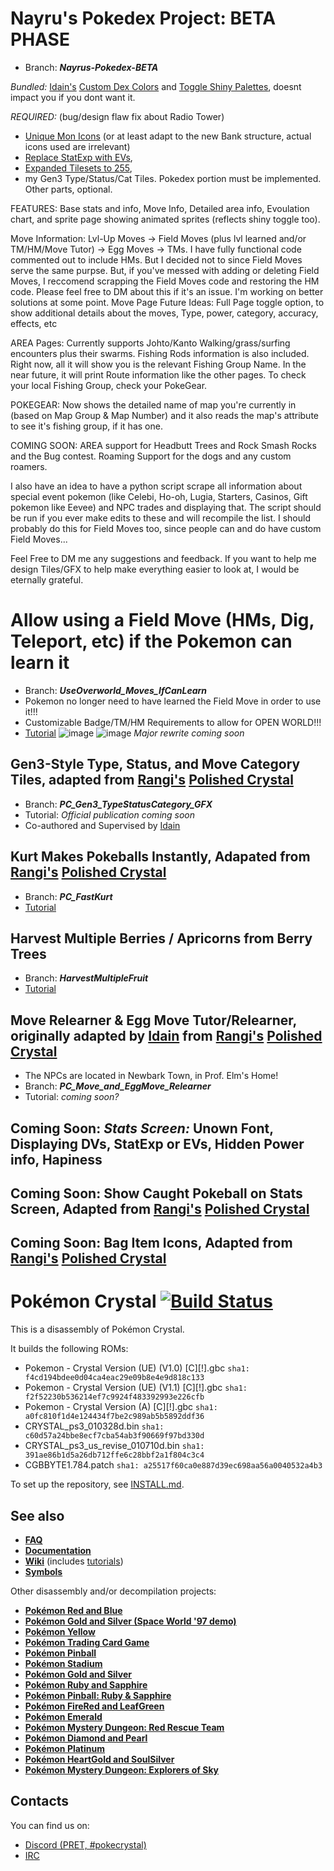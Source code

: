 # **Nayru's Pokedex Project: BETA PHASE**
- Branch: ***Nayrus-Pokedex-BETA***

*Bundled:* [Idain's](https://github.com/Idain) [Custom Dex Colors](https://github.com/pret/pokecrystal/wiki/Customizable-Pok%C3%A9dex-Color) and [Toggle Shiny Palettes](https://github.com/pret/pokecrystal/wiki/Option-to-show-shiny-colors-in-Pok%C3%A9dex), doesnt impact you if you dont want it.

*REQUIRED:* (bug/design flaw fix about Radio Tower)
- [Unique Mon Icons](https://github.com/pret/pokecrystal/wiki/Add-a-new-party-menu-icon) (or at least adapt to the new Bank structure, actual icons used are irrelevant)
- [Replace StatExp with EVs](https://github.com/pret/pokecrystal/wiki/Replace-stat-experience-with-EVs),
- [Expanded Tilesets to 255](https://github.com/pret/pokecrystal/wiki/Expand-tilesets-from-192-to-255-tiles), 
- my Gen3 Type/Status/Cat Tiles. Pokedex portion must be implemented. Other parts, optional.

FEATURES:  Base stats and info, Move Info, Detailed area info, Evoulation chart, and sprite page showing animated sprites (reflects shiny toggle too).

Move Information: Lvl-Up Moves -> Field Moves (plus lvl learned and/or TM/HM/Move Tutor) -> Egg Moves -> TMs. I have fully functional code commented out to include HMs. But I decided not to since Field Moves serve the same purpse. But, if you've messed with adding or deleting Field Moves, I reccomend scrapping the Field Moves code and restoring the HM code. Please feel free to DM about this if it's an issue. I'm working on better solutions at some point.
Move Page Future Ideas: Full Page toggle option, to show additional details about the moves, Type, power, category, accuracy, effects, etc

AREA Pages: Currently supports Johto/Kanto Walking/grass/surfing encounters plus their swarms. Fishing Rods information is also included. Right now, all it will show you is the relevant Fishing Group Name. In the near future, it will print Route information like the other pages.
To check your local Fishing Group, check your PokeGear.

POKEGEAR: Now shows the detailed name of map you're currently in (based on Map Group & Map Number) and it also reads the map's attribute to see it's fishing group, if it has one.

COMING SOON: AREA support for Headbutt Trees and Rock Smash Rocks and the Bug contest. Roaming Support for the dogs and any custom roamers.

I also have an idea to have a python script scrape all information about special event pokemon (like Celebi, Ho-oh, Lugia, Starters, Casinos, Gift pokemon like Eevee) and NPC trades and displaying that. The script should be run if you ever make edits to these and will recompile the list. I should probably do this for Field Moves too, since people can and do have custom Field Moves...

Feel Free to DM me any suggestions and feedback. If you want to help me design Tiles/GFX to help make everything easier to look at, I would be eternally grateful.

# Allow using a Field Move (HMs, Dig, Teleport, etc) if the Pokemon can learn it
- Branch: ***UseOverworld_Moves_IfCanLearn***
- Pokemon no longer need to have learned the Field Move in order to use it!!!
- Customizable Badge/TM/HM Requirements to allow for OPEN WORLD!!!
- [Tutorial](https://github.com/pret/pokecrystal/wiki/Allow-Using-a-Field-Move-if-the-Pokemon-Can-Learn-It)
![image](https://user-images.githubusercontent.com/110363717/189774794-2f15a7e5-150a-44e0-9704-bd35eb3ff2f8.png) ![image](https://user-images.githubusercontent.com/110363717/189774882-ce9c3f5b-17c2-4e3d-a4de-66a50cb6ed5b.png) *Major rewrite coming soon*

## Gen3-Style Type, Status, and Move Category Tiles, adapted from [Rangi's](https://github.com/Rangi42) [Polished Crystal](https://github.com/Rangi42/polishedcrystal)
- Branch: ***PC_Gen3_TypeStatusCategory_GFX***
- Tutorial: *Official publication coming soon*
- Co-authored and Supervised by [Idain](https://github.com/Idain)

## Kurt Makes Pokeballs Instantly, Adapated from [Rangi's](https://github.com/Rangi42) [Polished Crystal](https://github.com/Rangi42/polishedcrystal)
- Branch: ***PC_FastKurt***
- [Tutorial](https://github.com/pret/pokecrystal/wiki/Kurt-Makes-Pokeballs-Instantly)

## Harvest Multiple Berries / Apricorns from Berry Trees
- Branch: ***HarvestMultipleFruit***
- [Tutorial](https://github.com/pret/pokecrystal/wiki/Harvest-multiple-items-from-fruit-trees)

## Move Relearner & Egg Move Tutor/Relearner, originally adapted by [Idain](https://github.com/Idain) from [Rangi's](https://github.com/Rangi42) [Polished Crystal](https://github.com/Rangi42/polishedcrystal)
- The NPCs are located in Newbark Town, in Prof. Elm's Home!
- Branch: ***PC_Move_and_EggMove_Relearner***
- Tutorial: *coming soon?*

## **Coming Soon:** *Stats Screen:* Unown Font, Displaying DVs, StatExp or EVs, Hidden Power info, Hapiness

## **Coming Soon:** Show Caught Pokeball on Stats Screen, Adapted from [Rangi's](https://github.com/Rangi42) [Polished Crystal](https://github.com/Rangi42/polishedcrystal)

## **Coming Soon:** Bag Item Icons, Adapted from [Rangi's](https://github.com/Rangi42) [Polished Crystal](https://github.com/Rangi42/polishedcrystal)

# Pokémon Crystal [![Build Status][ci-badge]][ci]

This is a disassembly of Pokémon Crystal.

It builds the following ROMs:

- Pokemon - Crystal Version (UE) (V1.0) [C][!].gbc `sha1: f4cd194bdee0d04ca4eac29e09b8e4e9d818c133`
- Pokemon - Crystal Version (UE) (V1.1) [C][!].gbc `sha1: f2f52230b536214ef7c9924f483392993e226cfb`
- Pokemon - Crystal Version (A) [C][!].gbc `sha1: a0fc810f1d4e124434f7be2c989ab5b5892ddf36`
- CRYSTAL_ps3_010328d.bin `sha1: c60d57a24bbe8ecf7cba54ab3f90669f97bd330d`
- CRYSTAL_ps3_us_revise_010710d.bin `sha1: 391ae86b1d5a26db712ffe6c28bbf2a1f804c3c4`
- CGBBYTE1.784.patch `sha1: a25517f60ca0e887d39ec698aa56a0040532a4b3`

To set up the repository, see [INSTALL.md](INSTALL.md).

## See also

- [**FAQ**](FAQ.md)
- [**Documentation**][docs]
- [**Wiki**][wiki] (includes [tutorials][tutorials])
- [**Symbols**][symbols]

Other disassembly and/or decompilation projects:
* [**Pokémon Red and Blue**](https://github.com/pret/pokered)
* [**Pokémon Gold and Silver (Space World '97 demo)**](https://github.com/pret/pokegold-spaceworld)
* [**Pokémon Yellow**](https://github.com/pret/pokeyellow)
* [**Pokémon Trading Card Game**](https://github.com/pret/poketcg)
* [**Pokémon Pinball**](https://github.com/pret/pokepinball)
* [**Pokémon Stadium**](https://github.com/pret/pokestadium)
* [**Pokémon Gold and Silver**](https://github.com/pret/pokegold)
* [**Pokémon Ruby and Sapphire**](https://github.com/pret/pokeruby)
* [**Pokémon Pinball: Ruby & Sapphire**](https://github.com/pret/pokepinballrs)
* [**Pokémon FireRed and LeafGreen**](https://github.com/pret/pokefirered)
* [**Pokémon Emerald**](https://github.com/pret/pokeemerald)
* [**Pokémon Mystery Dungeon: Red Rescue Team**](https://github.com/pret/pmd-red)
* [**Pokémon Diamond and Pearl**](https://github.com/pret/pokediamond)
* [**Pokémon Platinum**](https://github.com/pret/pokeplatinum) 
* [**Pokémon HeartGold and SoulSilver**](https://github.com/pret/pokeheartgold)
* [**Pokémon Mystery Dungeon: Explorers of Sky**](https://github.com/pret/pmd-sky)

## Contacts

You can find us on:

* [Discord (PRET, #pokecrystal)](https://discord.gg/d5dubZ3)
* [IRC](https://web.libera.chat/?#pret)

[docs]: https://pret.github.io/pokecrystal/
[wiki]: https://github.com/pret/pokecrystal/wiki
[tutorials]: https://github.com/pret/pokecrystal/wiki/Tutorials
[symbols]: https://github.com/pret/pokecrystal/tree/symbols
[ci]: https://github.com/pret/pokecrystal/actions
[ci-badge]: https://github.com/pret/pokecrystal/actions/workflows/main.yml/badge.svg
